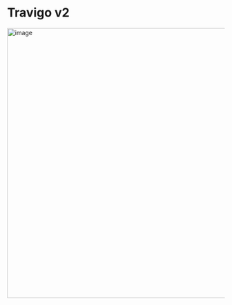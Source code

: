 <h1>Travigo v2</h1>
<img width="1251" height="626" alt="image" src="https://github.com/user-attachments/assets/bbb7a30d-114f-4e1c-bdd2-f0127625f350" />
